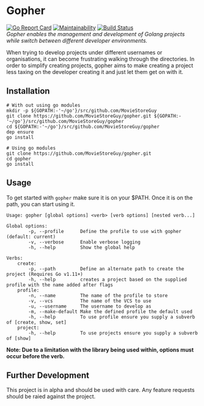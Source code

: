 # Gopher
[![Go Report Card](https://goreportcard.com/badge/github.com/MovieStoreGuy/gopher)](https://goreportcard.com/report/github.com/MovieStoreGuy/gopher)
[![Maintainability](https://api.codeclimate.com/v1/badges/3f34c6090b7f4fa04596/maintainability)](https://codeclimate.com/github/MovieStoreGuy/gopher/maintainability)
[![Build Status](https://travis-ci.org/MovieStoreGuy/gopher.svg?branch=master)](https://travis-ci.org/MovieStoreGuy/gopher)  
_Gopher enables the management and development of Golang projects while switch between different developer environments._

When trying to develop projects under different usernames or organisations, it can become frustrating walking through the directories. In order to simplify creating projects, gopher aims to make creating a project less taxing on the developer creating it and just let them get on with it.

## Installation
```
# With out using go modules
mkdir -p ${GOPATH:-'~/go'}/src/github.com/MovieStoreGuy
git clone https://github.com/MovieStoreGuy/gopher.git ${GOPATH:-'~/go'}/src/github.com/MovieStoreGuy/gopher
cd ${GOPATH:-'~/go'}/src/github.com/MovieStoreGuy/gopher
dep ensure
go install

# Using go modules
git clone https://github.com/MovieStoreGuy/gopher.git
cd gopher
go install
```

## Usage
To get started with `gopher` make sure it is on your $PATH. Once it is on the path, you can start using it.
```
Usage: gopher [global options] <verb> [verb options] [nested verb...]

Global options:
        -p, --profile      Define the profile to use with gopher (default: current)
        -v, --verbose      Enable verbose logging
        -h, --help         Show the global help

Verbs:
    create:
        -p, --path         Define an alternate path to create the project (Requires Go v1.11+)
        -h, --help         creates a project based on the supplied profile with the name added after flags
    profile:
        -n, --name         The name of the profile to store
        -v, --vcs          The name of the VCS to use
        -u, --username     The username to develop as
        -m, --make-default Make the defined profile the default used
        -h, --help         To use profile ensure you supply a subverb of [create, show, set]
    project:
        -h, --help         To use projects ensure you supply a subverb of [show]
```
**Note: Due to a limitation with the library being used within, options must occur before the verb.**

## Further Development
This project is in alpha and should be used with care. Any feature requests should be raied against the project.
